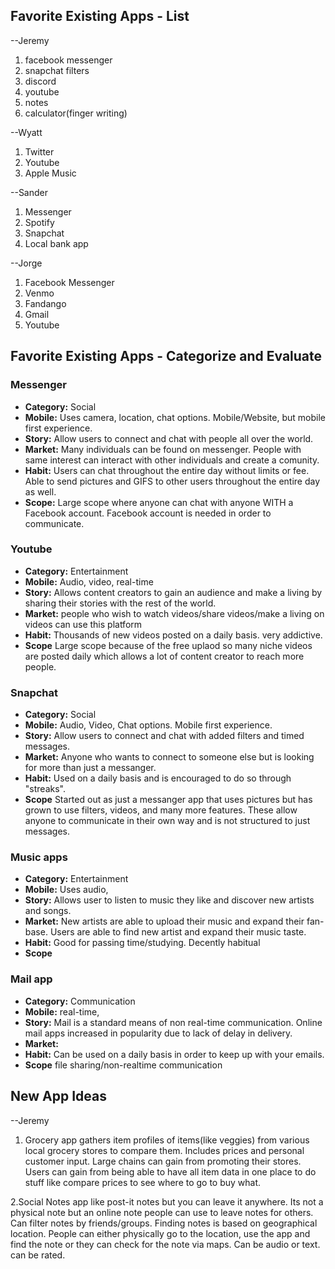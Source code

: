 ## Favorite Existing Apps - List

--Jeremy
1. facebook messenger
2. snapchat filters
3. discord
4. youtube
5. notes
6. calculator(finger writing)

--Wyatt
1. Twitter
2. Youtube
3. Apple Music

--Sander
1. Messenger
2. Spotify
3. Snapchat
4. Local bank app

--Jorge
1. Facebook Messenger
2. Venmo
3. Fandango
4. Gmail
5. Youtube

## Favorite Existing Apps - Categorize and Evaluate
### Messenger
 - **Category:** Social
 - **Mobile:** Uses camera, location, chat options. Mobile/Website, but mobile first experience. 
 - **Story:** Allow users to connect and chat with people all over the world.
 - **Market:** Many individuals can be found on messenger. People with same interest can interact with other individuals and create a comunity.
 - **Habit:** Users can chat throughout the entire day without limits or fee. Able to send pictures and GIFS to other users throughout the entire day as well.
 - **Scope:** Large scope where anyone can chat with anyone WITH a Facebook account. Facebook account is needed in order to communicate. 
### Youtube
 - **Category:** Entertainment
 - **Mobile:** Audio, video, real-time
 - **Story:** Allows content creators to gain an audience and make a living by sharing their stories with the rest of the world. 
 - **Market:** people who wish to watch videos/share videos/make a living on videos can use this platform
 - **Habit:** Thousands of new videos posted on a daily basis. very addictive.
 - **Scope** Large scope because of the free uplaod so many niche videos are posted daily which allows a lot of content creator to reach more people.
### Snapchat
 - **Category:** Social
 - **Mobile:** Audio, Video, Chat options. Mobile first experience.
 - **Story:** Allow users to connect and chat with added filters and timed messages. 
 - **Market:** Anyone who wants to connect to someone else but is looking for more than just a messanger.
 - **Habit:** Used on a daily basis and is encouraged to do so through "streaks".
 - **Scope** Started out as just a messanger app that uses pictures but has grown to use filters, videos, and many more features. These allow anyone to communicate in their own way and is not structured to just messages. 
### Music apps
 - **Category:** Entertainment
 - **Mobile:** Uses audio,
 - **Story:** Allows user to listen to music they like and discover new artists and songs.
 - **Market:** New artists are able to upload their music and expand their fan-base. Users are able to find new artist and expand their music taste.
 - **Habit:** Good for passing time/studying. Decently habitual
 - **Scope**
### Mail app
 - **Category:** Communication
 - **Mobile:** real-time,
 - **Story:** Mail is a standard means of non real-time communication. Online mail apps increased in popularity due to lack of delay in delivery.
 - **Market:** 
 - **Habit:** Can be used on a daily basis in order to keep up with your emails. 
 - **Scope** file sharing/non-realtime communication
 
 
 ## New App Ideas
 --Jeremy
 1. Grocery app
 gathers item profiles of items(like veggies) from various local grocery stores to compare them. Includes prices and personal customer input. Large chains can gain from promoting their stores. Users can gain from being able to have all item data in one place to do stuff like compare prices to see where to go to buy what.
 
 2.Social Notes app
 like post-it notes but you can leave it anywhere. Its not a physical note but an online note people can use to leave notes for others. Can filter notes by friends/groups. Finding notes is based on geographical location. People can either physically go to the location, use the app and find the note or they can check for the note via maps. Can be audio or text. can be rated.
 
